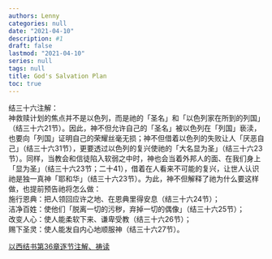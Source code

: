 ```yaml
---
authors: Lenny
categories: null
date: "2021-04-10"
description: #1
draft: false
lastmod: "2021-04-10"
series: null
tags: null
title: God's Salvation Plan
toc: true
---
```




<!--more-->

结三十六注解：  
神救赎计划的焦点并不是以色列，而是祂的「圣名」和「以色列家在所到的列国」（结三十六21节）。因此，神不但允许自己的「圣名」被以色列在「列国」亵渎，也要向「列国」证明自己的荣耀丝毫无损；神不但借着以色列的失败让人「厌恶自己」（结三十六31节），更要透过以色列的复兴使祂的「大名显为圣」（结三十六23节）。同样，当教会和信徒陷入软弱之中时，神也会当着外邦人的面、在我们身上「显为圣」（结三十六23节；二十41），借着在人看来不可能的复兴，让世人认识祂是独一真神「耶和华」（结三十六23节）。为此，神不但解释了祂为什么要这样做，也提前预告祂将怎么做：  
施行恩典：把人领回应许之地、在恩典里得安息（结三十六24节）；  
洁净百姓：使他们「脱离一切的污秽，弃掉一切的偶像」（结三十六25节）；  
改变人心：使人能柔软下来、谦卑受教（结三十六26节）；  
赐下圣灵：使人能发自内心地顺服神（结三十六27节）。  

<a href = "https://cmcbiblereading.com/2016/09/01/%e4%bb%a5%e8%a5%bf%e7%bb%93%e4%b9%a6%e7%ac%ac36%e7%ab%a0%e9%80%90%e8%8a%82%e6%b3%a8%e8%a7%a3%e3%80%81%e7%a5%b7%e8%af%bb/">以西结书第36章逐节注解、祷读</a>